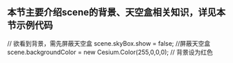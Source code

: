  

## 本节主要介绍scene的背景、天空盒相关知识，详见本节示例代码
 
// 欲看到背景，需先屏蔽天空盒
scene.skyBox.show = false; //屏蔽天空盒
scene.backgroundColor = new Cesium.Color(255,0,0,0); // 背景设为红色


 
